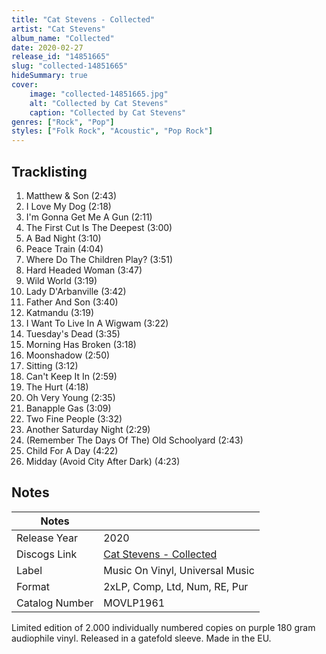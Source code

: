 ```yaml
---
title: "Cat Stevens - Collected"
artist: "Cat Stevens"
album_name: "Collected"
date: 2020-02-27
release_id: "14851665"
slug: "collected-14851665"
hideSummary: true
cover:
    image: "collected-14851665.jpg"
    alt: "Collected by Cat Stevens"
    caption: "Collected by Cat Stevens"
genres: ["Rock", "Pop"]
styles: ["Folk Rock", "Acoustic", "Pop Rock"]
---
```

## Tracklisting
1. Matthew & Son (2:43)
2. I Love My Dog (2:18)
3. I'm Gonna Get Me A Gun (2:11)
4. The First Cut Is The Deepest (3:00)
5. A Bad Night (3:10)
6. Peace Train (4:04)
7. Where Do The Children Play? (3:51)
8. Hard Headed Woman (3:47)
9. Wild World (3:19)
10. Lady D'Arbanville (3:42)
11. Father And Son (3:40)
12. Katmandu (3:19)
13. I Want To Live In A Wigwam (3:22)
14. Tuesday's Dead (3:35)
15. Morning Has Broken (3:18)
16. Moonshadow (2:50)
17. Sitting (3:12)
18. Can't Keep It In (2:59)
19. The Hurt (4:18)
20. Oh Very Young (2:35)
21. Banapple Gas (3:09)
22. Two Fine People (3:32)
23. Another Saturday Night (2:29)
24. (Remember The Days Of The) Old Schoolyard (2:43)
25. Child For A Day (4:22)
26. Midday (Avoid City After Dark) (4:23)


## Notes
| Notes          |             |
| ---------------| ----------- |
| Release Year   | 2020 |
| Discogs Link   | [Cat Stevens - Collected](https://www.discogs.com/release/14851665-Cat-Stevens-Collected) |
| Label          | Music On Vinyl, Universal Music |
| Format         | 2xLP, Comp, Ltd, Num, RE, Pur |
| Catalog Number | MOVLP1961 |

Limited edition of 2.000 individually numbered copies on purple 180 gram audiophile vinyl. Released in a gatefold sleeve.  Made in the EU.
